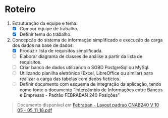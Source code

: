 # Roteiro

1. Estruturação da equipe e tema:
    - [x] Compor equipe de trabalho.
    - [x] Definir tema do trabalho.
2. Concepção do sistema de informação simplificado e execução da carga dos dados na base de
dados:
    - [x] Produzir lista de requisitos simplificada.
    - [ ] Elaborar diagrama de classes de análise a partir da lista de requisitos.
    - [ ] Criar banco de dados utilizando o SGBD PostgreSql ou MySql.
    - [ ] Utilizando planilha eletrônica (Excel, LibreOffice ou similar) para realizar a carga das
tabelas com dados fictícios.
    - [ ] Definir documento com esquema de integração da aplicação, tendo como fonte o
documento “Intercâmbio de Informações entre Bancos e Empresas - Padrão FEBRABAN
240 Posições” 

> Documento disponível em [Febraban - Layout padrao CNAB240 V 10 05 - 05_11_18.pdf](https://portal.febraban.org.br/pagina/3053/33/pt-br/layout-240)
